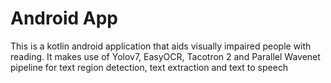 # Android App 
This is a kotlin android application that aids visually impaired people with reading.
It makes use of Yolov7, EasyOCR, Tacotron 2 and Parallel Wavenet pipeline for text region detection, text extraction and text to speech 

